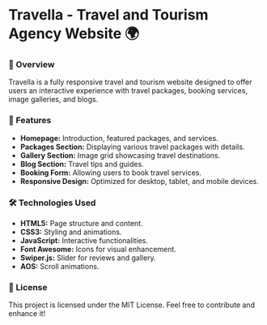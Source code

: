 # Travella - Travel and Tourism Agency Website 🌍

### 📌 Overview
Travella is a fully responsive travel and tourism website designed to offer users an interactive experience with travel packages, booking services, image galleries, and blogs.

### 🚀 Features
- **Homepage:** Introduction, featured packages, and services.
- **Packages Section:** Displaying various travel packages with details.
- **Gallery Section:** Image grid showcasing travel destinations.
- **Blog Section:** Travel tips and guides.
- **Booking Form:** Allowing users to book travel services.
- **Responsive Design:** Optimized for desktop, tablet, and mobile devices.

### 🛠️ Technologies Used
- **HTML5:** Page structure and content.
- **CSS3:** Styling and animations.
- **JavaScript:** Interactive functionalities.
- **Font Awesome:** Icons for visual enhancement.
- **Swiper.js:** Slider for reviews and gallery.
- **AOS:** Scroll animations.

### 📄 License
This project is licensed under the MIT License. Feel free to contribute and enhance it!
